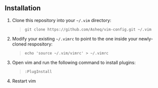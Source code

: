 ## Installation

1.  Clone this repository into your `~/.vim` directory:
    > `git clone https://github.com/Asheq/vim-config.git ~/.vim`
1.  Modify your existing `~/.vimrc` to point to the one inside your newly-cloned respository:
    > `echo 'source ~/.vim/vimrc' > ~/.vimrc`
1. Open vim and run the following command to install plugins:
	> `:PlugInstall`
1. Restart vim
